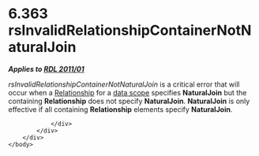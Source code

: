 <html dir="LTR" xmlns:mshelp="http://msdn.microsoft.com/mshelp" xmlns:ddue="http://ddue.schemas.microsoft.com/authoring/2003/5" xmlns:xlink="http://www.w3.org/1999/xlink" xmlns:tool="http://www.microsoft.com/tooltip">
    <head>
        <meta http-equiv="Content-Type" content="text/html; CHARSET=utf-8"></meta>
        <meta name="save" content="history"></meta>
        <title>6.363 rsInvalidRelationshipContainerNotNaturalJoin</title>
        <xml>
            <mshelp:toctitle title="6.363 rsInvalidRelationshipContainerNotNaturalJoin"></mshelp:toctitle>
            <mshelp:rltitle title="[MS-RDL]: rsInvalidRelationshipContainerNotNaturalJoin"></mshelp:rltitle>
            <mshelp:keyword index="A" term="679f30f9-587f-437d-84a7-154d725f902b"></mshelp:keyword>
            <mshelp:attr name="DCSext.ContentType" value="open specification"></mshelp:attr>
            <mshelp:attr name="AssetID" value="679f30f9-587f-437d-84a7-154d725f902b"></mshelp:attr>
            <mshelp:attr name="TopicType" value="kbRef"></mshelp:attr>
            <mshelp:attr name="DCSext.Title" value="[MS-RDL]: rsInvalidRelationshipContainerNotNaturalJoin" />
        </xml>
    </head>
    <body>
        <div id="header">
            <h1 class="heading">6.363 rsInvalidRelationshipContainerNotNaturalJoin</h1>
        </div>
        <div id="mainSection">
            <div id="mainBody">
                <div id="allHistory" class="saveHistory"></div>
                <div id="sectionSection0" class="section" name="collapseableSection">
                    

<p><b><i>Applies to </i></b><a href="bf2bab1a-b608-4bcc-b718-1cc1baa9579c.md"><b><i>RDL 2011/01</i></b></a></p>

<p><i>rsInvalidRelationshipContainerNotNaturalJoin</i> is a
critical error that will occur when a <a href="6d1c77e5-1573-4ad6-8d2a-c507411ad94b.md">Relationship</a> for a <a href="b2482b3f-74ab-4ca8-a9e5-c07955011743.md#gt_daf31342-2ed1-4d21-98fa-580f65d37984">data scope</a> specifies <b>NaturalJoin</b>
but the containing <b>Relationship</b> does not specify <b>NaturalJoin</b>. <b>NaturalJoin</b>
is only effective if all containing <b>Relationship</b> elements specify <b>NaturalJoin</b>.</p>


                </div>
            </div>
        </div>
    </body>
</html>